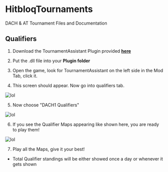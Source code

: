 # HitbloqTournaments
DACH &amp; AT Tournament Files and Documentation

## Qualifiers
1. Download the TournamentAssistant Plugin provided **[here](https://github.com/riasuh/HitbloqTournaments/releases/latest)**

2. Put the .dll file into your **Plugin folder**

3. Open the game, look for TournamentAssistant on the left side in the Mod Tab, click it.

4. This screen should appear. Now go into qualifiers tab.

![lol](https://i.imgur.com/01wVFOo.png)

5. Now choose "DACH1 Qualifiers" 
                    
![lol](https://i.imgur.com/GO1onFN.png)

6. If you see the Qualifier Maps appearing like shown here, you are ready to play them!

![lol](https://i.imgur.com/b8YSdDh.png)

7. Play all the Maps, give it your best!

- Total Qualifier standings will be either showed once a day or whenever it gets shown
